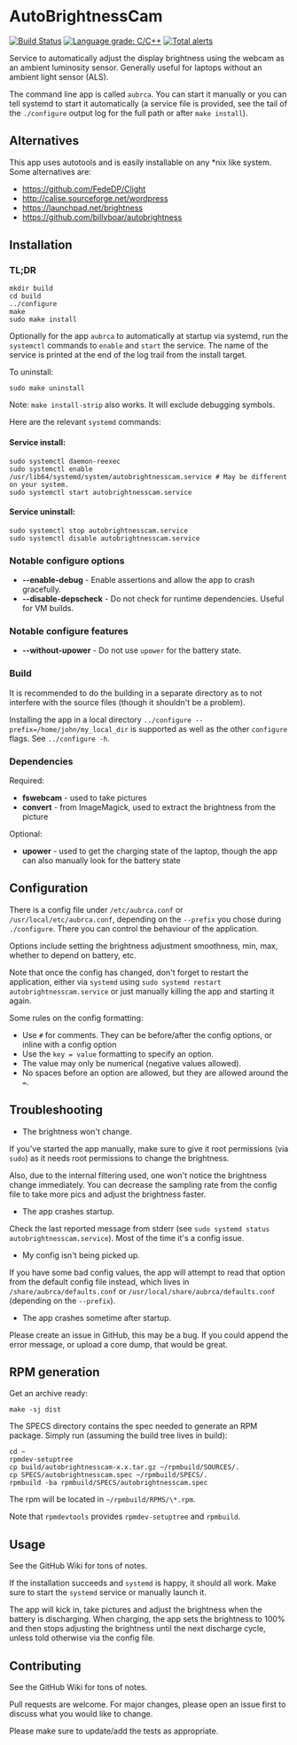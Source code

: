 # AutoBrightnessCam

[![Build Status](https://travis-ci.com/goglecm/AutoBrightnessCam.svg?branch=master)](https://travis-ci.com/goglecm/AutoBrightnessCam)
[![Language grade: C/C++](https://img.shields.io/lgtm/grade/cpp/g/goglecm/AutoBrightnessCam.svg?logo=lgtm&logoWidth=18)](https://lgtm.com/projects/g/goglecm/AutoBrightnessCam/context:cpp)
[![Total alerts](https://img.shields.io/lgtm/alerts/g/goglecm/AutoBrightnessCam.svg?logo=lgtm&logoWidth=18)](https://lgtm.com/projects/g/goglecm/AutoBrightnessCam/alerts/)

Service to automatically adjust the display brightness using the webcam as an
ambient luminosity sensor. Generally useful for laptops without an ambient light
sensor (ALS).

The command line app is called `aubrca`. You can start it manually or you can tell systemd to start it automatically (a service file is provided, see the tail of the `./configure` output log for the full path or after `make install`).

## Alternatives

This app uses autotools and is easily installable on any \*nix like system. Some alternatives are:

 - https://github.com/FedeDP/Clight
 - http://calise.sourceforge.net/wordpress
 - https://launchpad.net/brightness
 - https://github.com/billyboar/autobrightness

## Installation

### TL;DR

```
mkdir build
cd build
../configure
make
sudo make install
```

Optionally for the app `aubrca` to automatically at startup via systemd, run the
`systemctl` commands to `enable` and `start` the service. The name of the
service is printed at the end of the log trail from the install target.


To uninstall:


```
sudo make uninstall
```

Note: `make install-strip` also works. It will exclude debugging symbols.

Here are the relevant `systemd` commands:

#### Service install:
```
sudo systemctl daemon-reexec
sudo systemctl enable /usr/lib64/systemd/system/autobrightnesscam.service # May be different on your system.
sudo systemctl start autobrightnesscam.service
```
#### Service uninstall:
```
sudo systemctl stop autobrightnesscam.service
sudo systemctl disable autobrightnesscam.service
```


### Notable configure options

- **--enable-debug** - Enable assertions and allow the app to crash gracefully.
- **--disable-depscheck** - Do not check for runtime dependencies. Useful for VM
  builds.

### Notable configure features

- **--without-upower** - Do not use `upower` for the battery state.

### Build

It is recommended to do the building in a separate directory as to not interfere
with the source files (though it shouldn't be a problem).

Installing the app in a local directory `../configure
--prefix=/home/john/my_local_dir` is supported as well as the other `configure`
flags. See `../configure -h`.

### Dependencies

Required:

- **fswebcam** - used to take pictures
- **convert** - from ImageMagick, used to extract the brightness from the
  picture

Optional:

- **upower** - used to get the charging state of the laptop, though the app can
  also manually look for the battery state


## Configuration

There is a config file under `/etc/aubrca.conf` or `/usr/local/etc/aubrca.conf`,
depending on the `--prefix` you chose during `./configure`. There you can control
the behaviour of the application.

Options include setting the brightness adjustment smoothness, min, max, whether
to depend on battery, etc.

Note that once the config has changed, don't forget to restart the application,
either via `systemd` using `sudo systemd restart autobrightnesscam.service` or
just manually killing the app and starting it again.

Some rules on the config formatting:
- Use `#` for comments. They can be before/after the config options, or inline
  with a config option
- Use the `key = value` formatting to specify an option.
- The value may only be numerical (negative values allowed).
- No spaces before an option are allowed, but they are allowed around the `=`.


## Troubleshooting

- The brightness won't change.

If you've started the app manually, make sure to give it root permissions
(via `sudo`) as it needs root permissions to change the brightness.

Also, due to the internal filtering used, one won't notice the brightness change
immediately. You can decrease the sampling rate from the config file to take
more pics and adjust the brightness faster.

- The app crashes startup.

Check the last reported message from stderr (see `sudo systemd status
autobrightnesscam.service`). Most of the time it's a config issue.

- My config isn't being picked up.

If you have some bad config values, the app will attempt to read that option
from the default config file instead, which lives in `/share/aubrca/defaults.conf`
or `/usr/local/share/aubrca/defaults.conf` (depending on the `--prefix`).

- The app crashes sometime after startup.

Please create an issue in GitHub, this may be a bug. If you could append the
error message, or upload a core dump, that would be great.


## RPM generation

Get an archive ready:

```
make -sj dist
```

The SPECS directory contains the spec needed to generate an RPM package. Simply
run (assuming the build tree lives in build):

```
cd ~
rpmdev-setuptree
cp build/autobrightnesscam-x.x.tar.gz ~/rpmbuild/SOURCES/.
cp SPECS/autobrightnesscam.spec ~/rpmbuild/SPECS/.
rpmbuild -ba rpmbuild/SPECS/autobrightnesscam.spec
```

The rpm will be located in `~/rpmbuild/RPMS/\*.rpm`.

Note that `rpmdevtools` provides `rpmdev-setuptree` and `rpmbuild`.

## Usage

See the GitHub Wiki for tons of notes.

If the installation succeeds and `systemd` is happy, it should all work. Make
sure to start the `systemd` service or manually launch it.

The app will kick in, take pictures and adjust the brightness when the
battery is discharging. When charging, the app sets the brightness to 100% and
then stops adjusting the brightness until the next discharge cycle, unless told
otherwise via the config file.

## Contributing

See the GitHub Wiki for tons of notes.

Pull requests are welcome. For major changes, please open an issue first to
discuss what you would like to change.

Please make sure to update/add the tests as appropriate.

